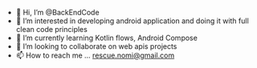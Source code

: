 - 👋 Hi, I’m @BackEndCode
- 👀 I’m interested in developing android application and doing it with full clean code principles
- 🌱 I’m currently learning Kotlin flows, Android Compose
- 💞️ I’m looking to collaborate on web apis projects
- 📫 How to reach me ... rescue.nomi@gmail.com

<!---
BackEndCode/BackEndCode is a ✨ special ✨ repository because its `README.md` (this file) appears on your GitHub profile.
You can click the Preview link to take a look at your changes.
--->
